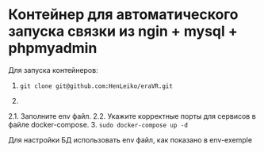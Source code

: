 # Контейнер для автоматического запуска связки из ngin + mysql + phpmyadmin

Для запуска контейнеров:

1. ```git clone git@github.com:HenLeiko/eraVR.git```
2. ```cd eraVR
  2.1. Заполните env файл.
  2.2. Укажите корректные порты для сервисов в файле docker-compose.
3. ```sudo docker-compose up -d```

Для настройки БД использовать env файл, как показано в env-exemple
